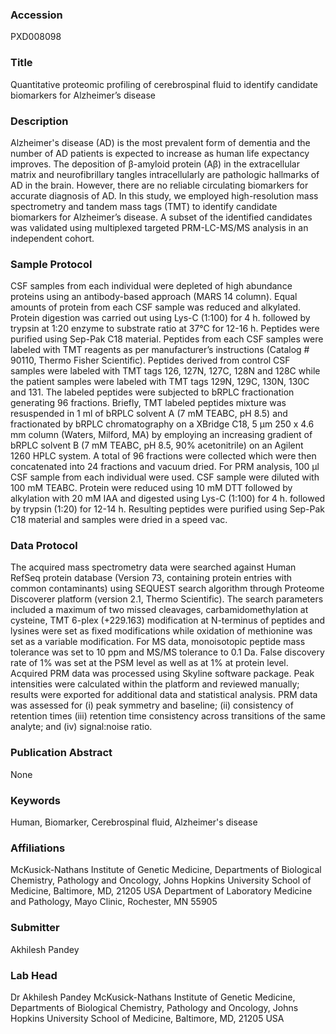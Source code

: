 ### Accession
PXD008098

### Title
Quantitative proteomic profiling of cerebrospinal fluid to identify candidate biomarkers for Alzheimer’s disease

### Description
Alzheimer's disease (AD) is the most prevalent form of dementia and the number of AD patients is expected to increase as human life expectancy improves.  The deposition of β-amyloid protein (Aβ) in the extracellular matrix and neurofibrillary tangles intracellularly are pathologic hallmarks of AD in the brain. However, there are no reliable circulating biomarkers for accurate diagnosis of AD. In this study, we employed high-resolution mass spectrometry and tandem mass tags (TMT) to identify candidate biomarkers for Alzheimer’s disease. A subset of the identified candidates was validated using multiplexed targeted PRM-LC-MS/MS analysis in an independent cohort.

### Sample Protocol
CSF samples from each individual were depleted of high abundance proteins using an antibody-based approach (MARS 14 column). Equal amounts of protein from each CSF sample was reduced and alkylated. Protein digestion was carried out using Lys-C (1:100) for 4 h. followed by trypsin at 1:20 enzyme to substrate ratio at 37°C for 12-16 h. Peptides were purified using Sep-Pak C18 material. Peptides from each CSF samples were labeled with TMT reagents as per manufacturer’s instructions (Catalog # 90110, Thermo Fisher Scientific). Peptides derived from control CSF samples were labeled with TMT tags 126, 127N, 127C, 128N and 128C while the patient samples were labeled with TMT tags 129N, 129C, 130N, 130C and 131. The labeled peptides were subjected to bRPLC fractionation generating 96 fractions. Briefly, TMT labeled peptides mixture was resuspended in 1 ml of bRPLC solvent A (7 mM TEABC, pH 8.5) and fractionated by bRPLC chromatography on a XBridge C18, 5 µm 250 x 4.6 mm column (Waters, Milford, MA) by employing an increasing gradient of bRPLC solvent B (7 mM TEABC, pH 8.5, 90% acetonitrile) on an Agilent 1260 HPLC system. A total of 96 fractions were collected which were then concatenated into 24 fractions and vacuum dried. For PRM analysis, 100 μl CSF sample from each individual were used. CSF sample were diluted with 100 mM TEABC. Protein were reduced using 10 mM DTT followed by alkylation with 20 mM IAA and digested using Lys-C (1:100) for 4 h. followed by trypsin (1:20) for 12-14 h. Resulting peptides were purified using Sep-Pak C18 material and samples were dried in a speed vac.

### Data Protocol
The acquired mass spectrometry data were searched against Human RefSeq protein database (Version 73, containing protein entries with common contaminants) using SEQUEST search algorithm through Proteome Discoverer platform (version 2.1, Thermo Scientific). The search parameters included a maximum of two missed cleavages, carbamidomethylation at cysteine, TMT 6-plex (+229.163) modification at N-terminus of peptides and lysines were set as fixed modifications while oxidation of methionine was set as a variable modification. For MS data, monoisotopic peptide mass tolerance was set to 10 ppm and MS/MS tolerance to 0.1 Da. False discovery rate of 1% was set at the PSM level as well as at 1% at protein level. Acquired PRM data was processed using Skyline software package. Peak intensities were calculated within the platform and reviewed manually; results were exported for additional data and statistical analysis. PRM data was assessed for (i) peak symmetry and baseline; (ii) consistency of retention times (iii) retention time consistency across transitions of the same analyte; and (iv) signal:noise ratio.

### Publication Abstract
None

### Keywords
Human, Biomarker, Cerebrospinal fluid, Alzheimer's disease

### Affiliations
McKusick-Nathans Institute of Genetic Medicine, Departments of Biological Chemistry, Pathology and Oncology, Johns Hopkins University School of Medicine, Baltimore, MD, 21205 USA
Department of Laboratory Medicine and Pathology, Mayo Clinic, Rochester, MN 55905

### Submitter
Akhilesh Pandey

### Lab Head
Dr Akhilesh Pandey
McKusick-Nathans Institute of Genetic Medicine, Departments of Biological Chemistry, Pathology and Oncology, Johns Hopkins University School of Medicine, Baltimore, MD, 21205 USA


